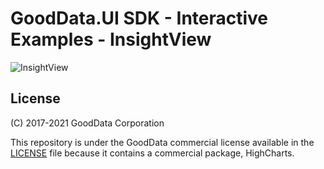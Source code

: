 # GoodData.UI SDK - Interactive Examples - InsightView

![InsightView](/assets/example-localhost-insightview.png)

## License

(C) 2017-2021 GoodData Corporation

This repository is under the GoodData commercial license available in the [LICENSE](LICENSE) file because it contains a commercial package, HighCharts.
